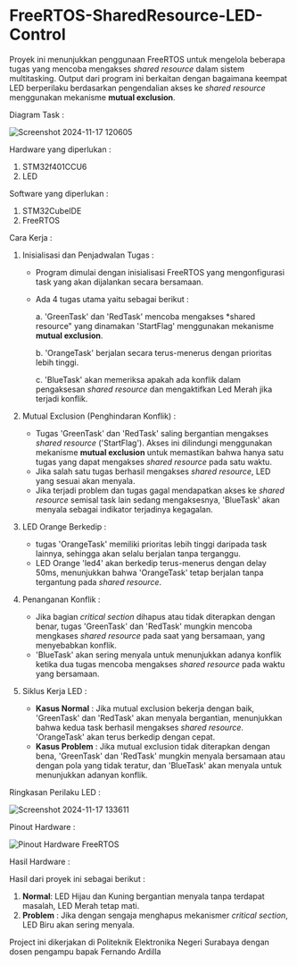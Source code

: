# FreeRTOS-SharedResource-LED-Control
Proyek ini menunjukkan penggunaan FreeRTOS untuk mengelola beberapa tugas yang mencoba mengakses *shared resource* dalam sistem multitasking. Output dari program ini berkaitan dengan bagaimana keempat LED berperilaku berdasarkan pengendalian akses ke *shared resource* menggunakan mekanisme **mutual exclusion**.

Diagram Task :

![Screenshot 2024-11-17 120605](https://github.com/user-attachments/assets/8f61436f-ef1f-4106-9fb7-b93c6999653d)

Hardware yang diperlukan :
1. STM32f401CCU6
2. LED

Software yang diperlukan :
1. STM32CubeIDE
2. FreeRTOS

Cara Kerja :
1. Inisialisasi dan Penjadwalan Tugas :
   - Program dimulai dengan inisialisasi FreeRTOS yang mengonfigurasi task yang akan dijalankan secara bersamaan.
   - Ada 4 tugas utama yaitu sebagai berikut :

     a. 'GreenTask' dan 'RedTask' mencoba mengakses *shared resource" yang dinamakan 'StartFlag' menggunakan mekanisme **mutual exclusion**.
     
     b. 'OrangeTask' berjalan secara terus-menerus dengan prioritas lebih tinggi.
     
     c. 'BlueTask' akan memeriksa apakah ada konflik dalam pengaksesan *shared resource* dan mengaktifkan Led Merah jika terjadi konflik.
     
2. Mutual Exclusion (Penghindaran Konflik) :
   - Tugas 'GreenTask' dan 'RedTask' saling bergantian mengakses *shared resource* ('StartFlag'). Akses ini dilindungi menggunakan mekanisme **mutual exclusion** untuk memastikan bahwa hanya satu tugas yang dapat mengakses *shared resource* pada satu waktu.
   - Jika salah satu tugas berhasil mengakses *shared resource*, LED yang sesuai akan menyala.
   - Jika terjadi problem dan tugas gagal mendapatkan akses ke *shared resource* semisal task lain sedang mengaksesnya, 'BlueTask' akan menyala sebagai indikator terjadinya kegagalan.
     
3. LED Orange Berkedip :
   - tugas 'OrangeTask' memiliki prioritas lebih tinggi daripada task lainnya, sehingga akan selalu berjalan tanpa terganggu.
   - LED Orange 'led4' akan berkedip terus-menerus dengan delay 50ms, menunjukkan bahwa 'OrangeTask' tetap berjalan tanpa tergantung pada *shared resource*.
     
4. Penanganan Konflik :
   - Jika bagian *critical section* dihapus atau tidak diterapkan dengan benar, tugas 'GreenTask' dan 'RedTask' mungkin mencoba mengkases *shared resource* pada saat yang bersamaan, yang menyebabkan konflik.
   - 'BlueTask' akan sering menyala untuk menunjukkan adanya konflik ketika dua tugas mencoba mengakses *shared resource* pada waktu yang bersamaan.
     
5. Siklus Kerja LED :
   - **Kasus Normal** : Jika mutual exclusion bekerja dengan baik, 'GreenTask' dan 'RedTask' akan menyala bergantian, menunjukkan bahwa kedua task berhasil mengakses *shared resource*. 'OrangeTask' akan terus berkedip dengan cepat.
   - **Kasus Problem** : Jika mutual exclusion tidak diterapkan dengan bena, 'GreenTask' dan 'RedTask' mungkin menyala bersamaan atau dengan pola yang tidak teratur, dan 'BlueTask' akan menyala untuk menunjukkan adanyan konflik.

Ringkasan Perilaku LED :

![Screenshot 2024-11-17 133611](https://github.com/user-attachments/assets/a70f9518-9b90-439b-8418-d0b43b5269ed)


Pinout Hardware :

![Pinout Hardware FreeRTOS](https://github.com/user-attachments/assets/8b814f64-fa02-4ee5-a5e5-d6a85f395bb2)

Hasil Hardware :



Hasil dari proyek ini sebagai berikut :
1. **Normal**: LED Hijau dan Kuning bergantian menyala tanpa terdapat masalah, LED Merah tetap mati.
2. **Problem** : Jika dengan sengaja menghapus mekanismer *critical section*, LED Biru akan sering menyala.
   
Project ini dikerjakan di Politeknik Elektronika Negeri Surabaya dengan dosen pengampu bapak Fernando Ardilla
